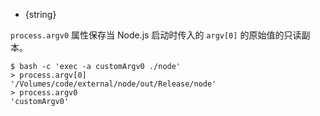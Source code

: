 <!-- YAML
added: v6.4.0
-->

* {string}

`process.argv0` 属性保存当 Node.js 启动时传入的 `argv[0]` 的原始值的只读副本。

```console
$ bash -c 'exec -a customArgv0 ./node'
> process.argv[0]
'/Volumes/code/external/node/out/Release/node'
> process.argv0
'customArgv0'
```

